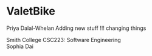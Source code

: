 # ValetBike

Priya Dalal-Whelan Adding new stuff !!! changing things 

Smith College CSC223: Software Engineering\
Sophia Dai



